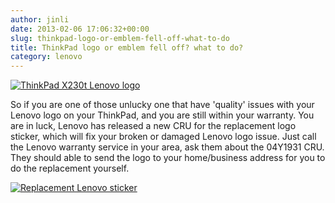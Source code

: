 ```yaml
---
author: jinli
date: 2013-02-06 17:06:32+00:00
slug: thinkpad-logo-or-emblem-fell-off-what-to-do
title: ThinkPad logo or emblem fell off? what to do?
category: lenovo
---
```

[![ThinkPad X230t Lenovo logo](http://farm9.staticflickr.com/8372/8450109284_279663e3ba_z.jpg)](http://www.flickr.com/photos/lead_org/8450109284/)

So if you are one of those unlucky one that have 'quality' issues with your Lenovo logo on your ThinkPad, and you are still within your warranty. You are in luck, Lenovo has released a new CRU for the replacement logo sticker, which will fix your broken or damaged Lenovo logo issue. Just call the Lenovo warranty service in your area, ask them about the 04Y1931 CRU. They should able to send the logo to your home/business address for you to do the replacement yourself.

[![Replacement Lenovo sticker](http://farm9.staticflickr.com/8324/8449271469_f4a09ea488.jpg)](http://www.flickr.com/photos/lead_org/8449271469/)
